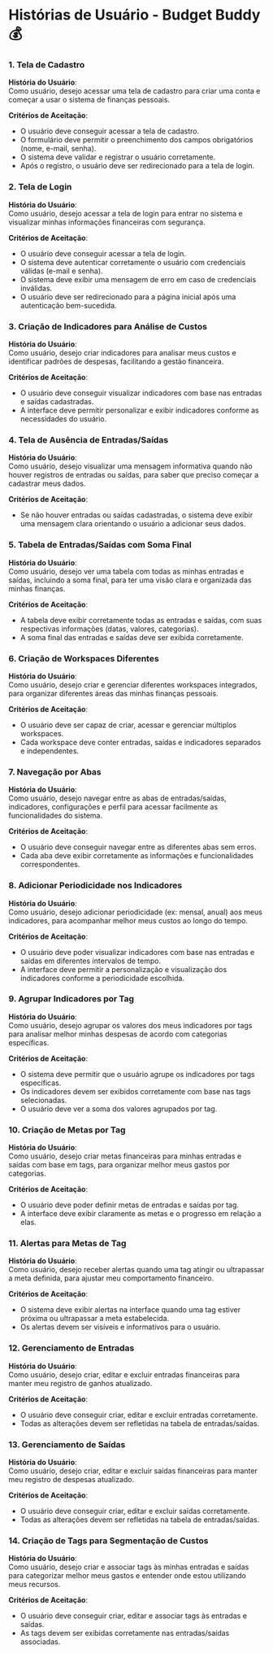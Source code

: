 # Histórias de Usuário - Budget Buddy 💰

### 1. **Tela de Cadastro**

**História do Usuário**:  
Como usuário, desejo acessar uma tela de cadastro para criar uma conta e começar a usar o sistema de finanças pessoais.

**Critérios de Aceitação**:
- O usuário deve conseguir acessar a tela de cadastro.
- O formulário deve permitir o preenchimento dos campos obrigatórios (nome, e-mail, senha).
- O sistema deve validar e registrar o usuário corretamente.
- Após o registro, o usuário deve ser redirecionado para a tela de login.

### 2. **Tela de Login**

**História do Usuário**:  
Como usuário, desejo acessar a tela de login para entrar no sistema e visualizar minhas informações financeiras com segurança.

**Critérios de Aceitação**:
- O usuário deve conseguir acessar a tela de login.
- O sistema deve autenticar corretamente o usuário com credenciais válidas (e-mail e senha).
- O sistema deve exibir uma mensagem de erro em caso de credenciais inválidas.
- O usuário deve ser redirecionado para a página inicial após uma autenticação bem-sucedida.

### 3. **Criação de Indicadores para Análise de Custos**

**História do Usuário**:  
Como usuário, desejo criar indicadores para analisar meus custos e identificar padrões de despesas, facilitando a gestão financeira.

**Critérios de Aceitação**:
- O usuário deve conseguir visualizar indicadores com base nas entradas e saídas cadastradas.
- A interface deve permitir personalizar e exibir indicadores conforme as necessidades do usuário.

### 4. **Tela de Ausência de Entradas/Saídas**

**História do Usuário**:  
Como usuário, desejo visualizar uma mensagem informativa quando não houver registros de entradas ou saídas, para saber que preciso começar a cadastrar meus dados.

**Critérios de Aceitação**:
- Se não houver entradas ou saídas cadastradas, o sistema deve exibir uma mensagem clara orientando o usuário a adicionar seus dados.

### 5. **Tabela de Entradas/Saídas com Soma Final**

**História do Usuário**:  
Como usuário, desejo ver uma tabela com todas as minhas entradas e saídas, incluindo a soma final, para ter uma visão clara e organizada das minhas finanças.

**Critérios de Aceitação**:
- A tabela deve exibir corretamente todas as entradas e saídas, com suas respectivas informações (datas, valores, categorias).
- A soma final das entradas e saídas deve ser exibida corretamente.

### 6. **Criação de Workspaces Diferentes**

**História do Usuário**:  
Como usuário, desejo criar e gerenciar diferentes workspaces integrados, para organizar diferentes áreas das minhas finanças pessoais.

**Critérios de Aceitação**:
- O usuário deve ser capaz de criar, acessar e gerenciar múltiplos workspaces.
- Cada workspace deve conter entradas, saídas e indicadores separados e independentes.

### 7. **Navegação por Abas**

**História do Usuário**:  
Como usuário, desejo navegar entre as abas de entradas/saídas, indicadores, configurações e perfil para acessar facilmente as funcionalidades do sistema.

**Critérios de Aceitação**:
- O usuário deve conseguir navegar entre as diferentes abas sem erros.
- Cada aba deve exibir corretamente as informações e funcionalidades correspondentes.

### 8. **Adicionar Periodicidade nos Indicadores**

**História do Usuário**:  
Como usuário, desejo adicionar periodicidade (ex: mensal, anual) aos meus indicadores, para acompanhar melhor meus custos ao longo do tempo.

**Critérios de Aceitação**:
- O usuário deve poder visualizar indicadores com base nas entradas e saídas em diferentes intervalos de tempo.
- A interface deve permitir a personalização e visualização dos indicadores conforme a periodicidade escolhida.

### 9. **Agrupar Indicadores por Tag**

**História do Usuário**:  
Como usuário, desejo agrupar os valores dos meus indicadores por tags para analisar melhor minhas despesas de acordo com categorias específicas.

**Critérios de Aceitação**:
- O sistema deve permitir que o usuário agrupe os indicadores por tags específicas.
- Os indicadores devem ser exibidos corretamente com base nas tags selecionadas.
- O usuário deve ver a soma dos valores agrupados por tag.

### 10. **Criação de Metas por Tag**

**História do Usuário**:  
Como usuário, desejo criar metas financeiras para minhas entradas e saídas com base em tags, para organizar melhor meus gastos por categorias.

**Critérios de Aceitação**:
- O usuário deve poder definir metas de entradas e saídas por tag.
- A interface deve exibir claramente as metas e o progresso em relação a elas.

### 11. **Alertas para Metas de Tag**

**História do Usuário**:  
Como usuário, desejo receber alertas quando uma tag atingir ou ultrapassar a meta definida, para ajustar meu comportamento financeiro.

**Critérios de Aceitação**:
- O sistema deve exibir alertas na interface quando uma tag estiver próxima ou ultrapassar a meta estabelecida.
- Os alertas devem ser visíveis e informativos para o usuário.

### 12. **Gerenciamento de Entradas**

**História do Usuário**:  
Como usuário, desejo criar, editar e excluir entradas financeiras para manter meu registro de ganhos atualizado.

**Critérios de Aceitação**:
- O usuário deve conseguir criar, editar e excluir entradas corretamente.
- Todas as alterações devem ser refletidas na tabela de entradas/saídas.

### 13. **Gerenciamento de Saídas**

**História do Usuário**:  
Como usuário, desejo criar, editar e excluir saídas financeiras para manter meu registro de despesas atualizado.

**Critérios de Aceitação**:
- O usuário deve conseguir criar, editar e excluir saídas corretamente.
- Todas as alterações devem ser refletidas na tabela de entradas/saídas.

### 14. **Criação de Tags para Segmentação de Custos**

**História do Usuário**:  
Como usuário, desejo criar e associar tags às minhas entradas e saídas para categorizar melhor meus gastos e entender onde estou utilizando meus recursos.

**Critérios de Aceitação**:
- O usuário deve conseguir criar, editar e associar tags às entradas e saídas.
- As tags devem ser exibidas corretamente nas entradas/saídas associadas.

